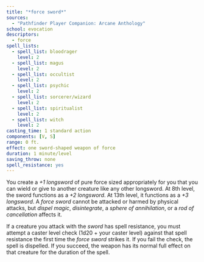 ```yaml
---
title: "*force sword*"
sources:
  - "Pathfinder Player Companion: Arcane Anthology"
school: evocation
descriptors:
  - force
spell_lists:
  - spell_list: bloodrager
    level: 2
  - spell_list: magus
    level: 2
  - spell_list: occultist
    level: 2
  - spell_list: psychic
    level: 2
  - spell_list: sorcerer/wizard
    level: 2
  - spell_list: spiritualist
    level: 2
  - spell_list: witch
    level: 2
casting_time: 1 standard action
components: [V, S]
range: 0 ft.
effect: one sword-shaped weapon of force
duration: 1 minute/level
saving_throw: none
spell_resistance: yes
---
```


You create a *+1 longsword* of pure force sized appropriately for you that you can wield or give to another creature like any other longsword. At 8th level, the sword functions as a *+2 longsword*. At 13th level, it functions as a *+3 longsword*. A *force sword* cannot be attacked or harmed by physical attacks, but *dispel magic*, *disintegrate*, a *sphere of annihilation*, or a *rod of cancellation* affects it.

If a creature you attack with the *sword* has spell resistance, you must attempt a caster level check (1d20 + your caster level) against that spell resistance the first time the *force sword* strikes it. If you fail the check, the spell is dispelled. If you succeed, the weapon has its normal full effect on that creature for the duration of the spell.
